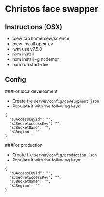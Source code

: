 # Christos face swapper

## Instructions (OSX)

* brew tap homebrew/science
* brew install open-cv
* nvm use v7.5.0
* npm install
* npm install -g nodemon
* npm run start-dev

## Config

###For local development

* Create file `server/config/development.json`
* Populate it with the following keys:

```
{
  "s3AccessKeyId": "",
  "s3SecretAccessKey": "",
  "s3BucketName": "",
  "s3Region": ""
}
```

###For production

* Create file `server/config/production.json`
* Populate it with the following keys:

```
{
  "s3AccessKeyId": "",
  "s3SecretAccessKey": "",
  "s3BucketName": "",
  "s3Region": ""
}
```

